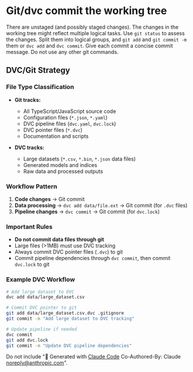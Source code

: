 # Git/dvc commit the working tree

There are unstaged (and possibly staged changes). The changes in the working tree might reflect multiple logical tasks. Use `git status` to assess the changes. Split them into logical groups, and `git add` and `git commit -m` them or `dvc add` and `dvc commit`. Give each commit a concise commit message. Do not use any other git commands.

## DVC/Git Strategy

### File Type Classification

- **Git tracks:**
  - All TypeScript/JavaScript source code
  - Configuration files (`*.json`, `*.yaml`)
  - DVC pipeline files (`dvc.yaml`, `dvc.lock`)
  - DVC pointer files (`*.dvc`)
  - Documentation and scripts

- **DVC tracks:**
  - Large datasets (`*.csv`, `*.bin`, `*.json` data files)
  - Generated models and indices
  - Raw data and processed outputs

### Workflow Pattern

1. **Code changes** → Git commit
2. **Data processing** → `dvc add data/file.ext` → Git commit (for `.dvc` files)
3. **Pipeline changes** → `dvc commit` → Git commit (for `dvc.lock`)

### Important Rules

- **Do not commit data files through git**
- Large files (>1MB) must use DVC tracking
- Always commit DVC pointer files (`.dvc`) to git
- Commit pipeline dependencies through `dvc commit`, then commit `dvc.lock` to git

### Example DVC Workflow

```bash
# Add large dataset to DVC
dvc add data/large_dataset.csv

# Commit DVC pointer to git
git add data/large_dataset.csv.dvc .gitignore
git commit -m "Add large dataset to DVC tracking"

# Update pipeline if needed
dvc commit
git add dvc.lock
git commit -m "Update DVC pipeline dependencies"
```

Do not include "🤖 Generated with [Claude Code](https://claude.ai/code) Co-Authored-By: Claude <noreply@anthropic.com>".